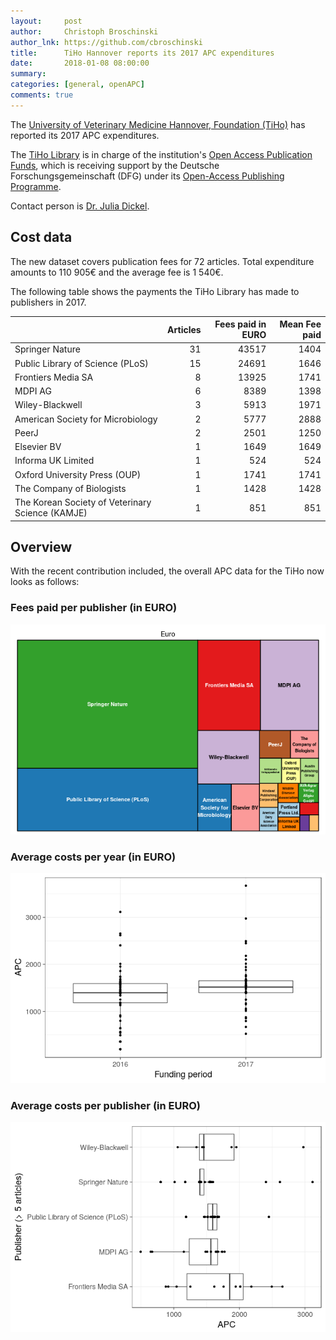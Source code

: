 ```yaml
---
layout:     post
author:     Christoph Broschinski
author_lnk: https://github.com/cbroschinski
title:      TiHo Hannover reports its 2017 APC expenditures
date:       2018-01-08 08:00:00
summary:    
categories: [general, openAPC]
comments: true
---
```





The [University of Veterinary Medicine Hannover, Foundation (TiHo)](http://www.tiho-hannover.de/en/home/) has reported its 2017 APC expenditures.

The [TiHo Library](http://www.tiho-hannover.de/de/kliniken-institute/bibliothek/) is in charge of the institution's [Open Access Publication Funds](http://www.tiho-hannover.de/kliniken-institute/bibliothek/open-access/publikationsfonds-an-der-tiho/open-access-publikationsfonds-der-dfg/), which is receiving support by the Deutsche Forschungsgemeinschaft (DFG) under its [Open-Access Publishing Programme](http://www.dfg.de/en/research_funding/programmes/infrastructure/lis/funding_opportunities/open_access/).

Contact person is [Dr. Julia Dickel](mailto:julia.dickel@tiho-hannover.de).

## Cost data



The new dataset covers publication fees for 72 articles. Total expenditure amounts to 110 905€ and the average fee is 1 540€.

The following table shows the payments the TiHo Library has made to publishers in 2017.


|                                                 | Articles| Fees paid in EURO| Mean Fee paid|
|:------------------------------------------------|--------:|-----------------:|-------------:|
|Springer Nature                                  |       31|             43517|          1404|
|Public Library of Science (PLoS)                 |       15|             24691|          1646|
|Frontiers Media SA                               |        8|             13925|          1741|
|MDPI AG                                          |        6|              8389|          1398|
|Wiley-Blackwell                                  |        3|              5913|          1971|
|American Society for Microbiology                |        2|              5777|          2888|
|PeerJ                                            |        2|              2501|          1250|
|Elsevier BV                                      |        1|              1649|          1649|
|Informa UK Limited                               |        1|               524|           524|
|Oxford University Press (OUP)                    |        1|              1741|          1741|
|The Company of Biologists                        |        1|              1428|          1428|
|The Korean Society of Veterinary Science (KAMJE) |        1|               851|           851|

## Overview

With the recent contribution included, the overall APC data for the TiHo now looks as follows:

### Fees paid per publisher (in EURO)

![plot of chunk tree_tiho_2018_01_08_full](/figure/tree_tiho_2018_01_08_full-1.png)

###  Average costs per year (in EURO)

![plot of chunk box_tiho_2018_01_08_year_full](/figure/box_tiho_2018_01_08_year_full-1.png)

###  Average costs per publisher (in EURO)

![plot of chunk box_tiho_2018_01_08_publisher_full](/figure/box_tiho_2018_01_08_publisher_full-1.png)
